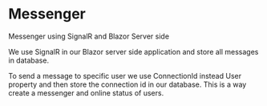 # Messenger
Messenger using SignalR and Blazor Server side

We use SignalR in our Blazor server side application and store all messages in database.

To send a message to specific user we use ConnectionId instead User property and then store the connection id in our database.
This is a way create a messenger and online status of users.

